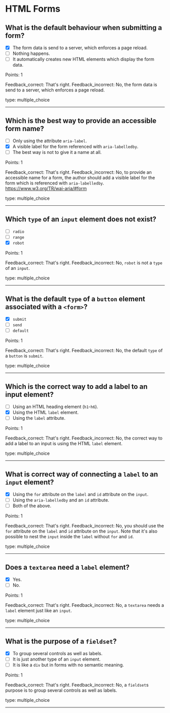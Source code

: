# HTML Forms

## What is the default behaviour when submitting a form?

- [x] The form data is send to a server, which enforces a page reload.
- [ ] Nothing happens.
- [ ] It automatically creates new HTML elements which display the form data.

Points: 1

Feedback_correct: That's right.
Feedback_incorrect: No, the form data is send to a server, which enforces a page reload.

type: multiple_choice

---

## Which is the best way to provide an accessible form name?

- [ ] Only using the attribute `aria-label`.
- [x] A visible label for the form referenced with `aria-labelledby`.
- [ ] The best way is not to give it a name at all.

Points: 1

Feedback_correct: That's right.
Feedback_incorrect: No, to provide an accessible name for a form, the author should add a visible label for the form which is referenced with `aria-labelledby`. https://www.w3.org/TR/wai-aria/#form

type: multiple_choice

---

## Which `type` of an `input` element does not exist?

- [ ] `radio`
- [ ] `range`
- [x] `robot`

Points: 1

Feedback_correct: That's right.
Feedback_incorrect: No, `robot` is not a `type` of an `input`.

type: multiple_choice

---

## What is the default `type` of a `button` element associated with a `<form>`?

- [x] `submit`
- [ ] `send`
- [ ] `default`

Points: 1

Feedback_correct: That's right.
Feedback_incorrect: No, the default `type` of a `button` is `submit`.

type: multiple_choice

---

## Which is the correct way to add a label to an input element?

- [ ] Using an HTML heading element (`h1`-`h6`).
- [x] Using the HTML `label` element.
- [ ] Using the `label` attribute.

Points: 1

Feedback_correct: That's right.
Feedback_incorrect: No, the correct way to add a label to an input is using the HTML `label` element.

type: multiple_choice

---

## What is correct way of connecting a `label` to an `input` element?

- [x] Using the `for` attribute on the `label` and `id` attribute on the `input`.
- [ ] Using the `aria-labelledby` and an `id` attribute.
- [ ] Both of the above.

Points: 1

Feedback_correct: That's right.
Feedback_incorrect: No, you should use the `for` attribute on the `label` and `id` attribute on the `input`. Note that it's also possible to nest the `input` inside the `label` without `for` and `id`.

type: multiple_choice

---

## Does a `textarea` need a `label` element?

- [x] Yes.
- [ ] No.

Points: 1

Feedback_correct: That's right.
Feedback_incorrect: No, a `textarea` needs a `label` element just like an `input`.

type: multiple_choice

---

## What is the purpose of a `fieldset`?

- [x] To group several controls as well as labels.
- [ ] It is just another type of an `input` element.
- [ ] It is like a `div` but in forms with no semantic meaning.

Points: 1

Feedback_correct: That's right.
Feedback_incorrect: No, a `fieldset`s purpose is to group several controls as well as labels.

type: multiple_choice

---
